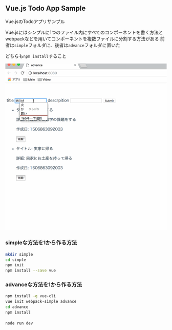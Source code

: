## Vue.js Todo App Sample
Vue.jsのTodoアプリサンプル

Vue.jsにはシンプルに1つのファイル内にすべてのコンポーネントを書く方法とwebpackなどを用いてコンポーネントを複数ファイルに分割する方法がある
前者は```simple```フォルダに、後者は```advance```フォルダに置いた

どちらも```npm install```すること

![img](vuetodo.gif)

### simpleな方法を1から作る方法

```sh
mkdir simple
cd simple
npm init
npm install --save vue
```

### advanceな方法を1から作る方法

```sh
npm install -g vue-cli
vue init webpack-simple advance
cd advance
npm install

node run dev
```